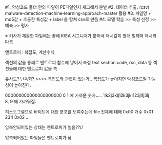 #1. 악성코드 폴더 안의 파일이 PE파일인지 체크해서 분별
#2. 데이터 추출. (csv)     malware-detection-machine-learning-approach-master 활용
#3. 파일명 + md5값 + 추출한 특성값 + label 을 합쳐 csv로 만듬 
#4. 모델 학습 >> 특성 선정 >> 예측 >> 평가  

※ 
키사가 제공한 파일에는 끝에 KISA 시그니처가 붙어서 해시값이 원래 멀웨어 해시와 다름

엔트로피 : 복잡도, 계산수식, 

섹션의 값을 통째로 엔트로피 함수에 넣어서 측정 text section
code, rsc, data 등 섹션들에 대한 엔트로피 값을 측

유사도? 난독화? >>>> 복잡도와 관련이 있는가.. 복잡도가 높아지면 악성코드일 가능성이 높아진다.




000000000000000000000
0 1 에 가까운 숫자.....
1lk2j3klj12k3jkl123jl1j3lj  
8, 9 에 가까워짐.


히스토그램으로 바이트에 대한 분포를 보여주는데
file 전체에 대해
0x00 개수
0x01 234
0x02 ...


압축안되어있는 상태는 엔트로피가 높음??//

압축되어있는 파일들은 엔트로피가 낮
